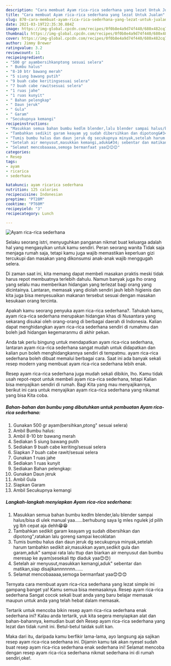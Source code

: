 ```yaml
---
description: "Cara membuat Ayam rica-rica sederhana yang lezat Untuk Jualan"
title: "Cara membuat Ayam rica-rica sederhana yang lezat Untuk Jualan"
slug: 870-cara-membuat-ayam-rica-rica-sederhana-yang-lezat-untuk-jualan
date: 2021-03-19T22:35:30.884Z
image: https://img-global.cpcdn.com/recipes/0f0b8e4a9d74f440/680x482cq70/ayam-rica-rica-sederhana-foto-resep-utama.jpg
thumbnail: https://img-global.cpcdn.com/recipes/0f0b8e4a9d74f440/680x482cq70/ayam-rica-rica-sederhana-foto-resep-utama.jpg
cover: https://img-global.cpcdn.com/recipes/0f0b8e4a9d74f440/680x482cq70/ayam-rica-rica-sederhana-foto-resep-utama.jpg
author: Jimmy Brewer
ratingvalue: 3.2
reviewcount: 11
recipeingredient:
- "500 gr ayambersihkanptong sesuai selera"
- " Bumbu halus"
- "8-10 btr bawang merah"
- "5 siung bawang putih"
- "9 buah cabe keritingsesuai selera"
- "7 buah cabe rawitsesuai selera"
- "1 ruas jahe"
- "1 ruas kunyit"
- " Bahan pelengkap"
- " Daun jeruk"
- " Gula"
- " Garam"
- "Secukupnya kemangi"
recipeinstructions:
- "Masukkan semua bahan bumbu kedlm blender,lalu blender sampai halus/bisa di ulek manual yaa......berhubung saya lg mles ngulek jd pilih yg lbh cepat aja dehh😁😁"
- "Tambahkan sedikit garam keayam yg sudah dibersihkan dan dipotong&#34;,ratakan lalu goreng sampai kecoklatan"
- "Tumis bumbu halus dan daun jeruk dg secukupnya minyak,setelah harum tambahkn sedikit air,masukkan ayam,sedikit gula dan garam,aduk&#34; sampai rata lalu ttup dan biarkan air menyusut dan bumbu meresap ke ayam(sesekali ttp diaduk yaa😊😊)"
- "Setelah air menyusut,masukkan kemangi,aduk&#34; sebentar dan matikan,siap disajikannnnnnn......"
- "Selamat mencobaaaaa,semoga bermanfaat yaa😊😊😊"
categories:
- Resep
tags:
- ayam
- ricarica
- sederhana

katakunci: ayam ricarica sederhana 
nutrition: 125 calories
recipecuisine: Indonesian
preptime: "PT28M"
cooktime: "PT60M"
recipeyield: "3"
recipecategory: Lunch

---
```



![Ayam rica-rica sederhana](https://img-global.cpcdn.com/recipes/0f0b8e4a9d74f440/680x482cq70/ayam-rica-rica-sederhana-foto-resep-utama.jpg)

Selaku seorang istri, menyuguhkan panganan nikmat buat keluarga adalah hal yang mengasyikan untuk kamu sendiri. Peran seorang  wanita Tidak saja menjaga rumah saja, tetapi kamu juga wajib memastikan keperluan gizi tercukupi dan masakan yang dikonsumsi anak-anak wajib menggugah selera.

Di zaman  saat ini, kita memang dapat membeli masakan praktis meski tidak harus repot membuatnya terlebih dahulu. Namun banyak juga lho orang yang selalu mau memberikan hidangan yang terlezat bagi orang yang dicintainya. Lantaran, memasak yang diolah sendiri jauh lebih higienis dan kita juga bisa menyesuaikan makanan tersebut sesuai dengan masakan kesukaan orang tercinta. 



Apakah kamu seorang penyuka ayam rica-rica sederhana?. Tahukah kamu, ayam rica-rica sederhana merupakan hidangan khas di Nusantara yang sekarang disukai oleh orang-orang di berbagai daerah di Indonesia. Kalian dapat menghidangkan ayam rica-rica sederhana sendiri di rumahmu dan boleh jadi hidangan kegemaranmu di akhir pekan.

Anda tak perlu bingung untuk mendapatkan ayam rica-rica sederhana, lantaran ayam rica-rica sederhana sangat mudah untuk didapatkan dan kalian pun boleh menghidangkannya sendiri di tempatmu. ayam rica-rica sederhana boleh dibuat memalui berbagai cara. Saat ini ada banyak sekali resep modern yang membuat ayam rica-rica sederhana lebih enak.

Resep ayam rica-rica sederhana juga mudah sekali dibikin, lho. Kamu tidak usah repot-repot untuk membeli ayam rica-rica sederhana, tetapi Kalian bisa menyajikan sendiri di rumah. Bagi Kita yang mau menyajikannya, berikut ini cara untuk menyajikan ayam rica-rica sederhana yang nikamat yang bisa Kita coba.

<!--inarticleads1-->

##### Bahan-bahan dan bumbu yang dibutuhkan untuk pembuatan Ayam rica-rica sederhana:

1. Gunakan 500 gr ayam(bersihkan,ptong&#34; sesuai selera)
1. Ambil  Bumbu halus:
1. Ambil 8-10 btr bawang merah
1. Sediakan 5 siung bawang putih
1. Sediakan 9 buah cabe keriting/sesuai selera
1. Siapkan 7 buah cabe rawit/sesuai selera
1. Gunakan 1 ruas jahe
1. Sediakan 1 ruas kunyit
1. Sediakan  Bahan pelengkap:
1. Gunakan  Daun jeruk
1. Ambil  Gula
1. Siapkan  Garam
1. Ambil Secukupnya kemangi




<!--inarticleads2-->

##### Langkah-langkah menyiapkan Ayam rica-rica sederhana:

1. Masukkan semua bahan bumbu kedlm blender,lalu blender sampai halus/bisa di ulek manual yaa......berhubung saya lg mles ngulek jd pilih yg lbh cepat aja dehh😁😁
1. Tambahkan sedikit garam keayam yg sudah dibersihkan dan dipotong&#34;,ratakan lalu goreng sampai kecoklatan
1. Tumis bumbu halus dan daun jeruk dg secukupnya minyak,setelah harum tambahkn sedikit air,masukkan ayam,sedikit gula dan garam,aduk&#34; sampai rata lalu ttup dan biarkan air menyusut dan bumbu meresap ke ayam(sesekali ttp diaduk yaa😊😊)
1. Setelah air menyusut,masukkan kemangi,aduk&#34; sebentar dan matikan,siap disajikannnnnnn......
1. Selamat mencobaaaaa,semoga bermanfaat yaa😊😊😊




Ternyata cara membuat ayam rica-rica sederhana yang lezat simple ini gampang banget ya! Kamu semua bisa memasaknya. Resep ayam rica-rica sederhana Sangat cocok sekali buat anda yang baru belajar memasak maupun untuk anda yang telah hebat dalam memasak.

Tertarik untuk mencoba bikin resep ayam rica-rica sederhana enak sederhana ini? Kalau anda tertarik, yuk kita segera menyiapkan alat dan bahan-bahannya, kemudian buat deh Resep ayam rica-rica sederhana yang lezat dan tidak rumit ini. Betul-betul taidak sulit kan. 

Maka dari itu, daripada kamu berfikir lama-lama, ayo langsung aja sajikan resep ayam rica-rica sederhana ini. Dijamin kamu tak akan nyesel sudah buat resep ayam rica-rica sederhana enak sederhana ini! Selamat mencoba dengan resep ayam rica-rica sederhana nikmat sederhana ini di rumah sendiri,oke!.

